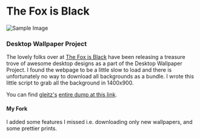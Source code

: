 # The Fox is Black

![Sample Image][image]

### Desktop Wallpaper Project

The lovely folks over at [The Fox is Black][thefoxisblack] have been releasing a treasure trove of awesome desktop designs as a part of the Desktop Wallpaper Project. I found the webpage to be a little slow to load and there is unfortunately no way to download all backgrounds as a bundle. I wrote this little script to grab all the background in 1400x900.

You can find [gleitz's][gleitz] [entire dump at this link][dump].

#### My Fork

I added some features I missed i.e. downloading only new wallpapers, and some prettier prints.

[image]: https://dl.dropboxusercontent.com/u/101688/website/img/fox_black_with_honor.png
[thefoxisblack]: http://thefoxisblack.com/category/the-desktop-wallpaper-project/
[gleitz]: http://github.com/gleitz/blackfox/
[dump]: https://dl.dropbox.com/u/101688/website/misc/fox_backgrounds.zip
